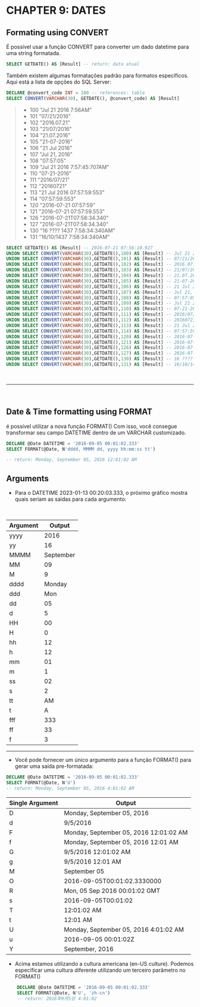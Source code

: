 # CHAPTER 9: DATES

## Formating using CONVERT

É possível usar a função CONVERT para converter um dado datetime para uma string formatada.

```sql
SELECT GETDATE() AS [Result] -- return: data atual
```

Também existem algumas formatações padrão para formatos específicos. Aqui está a lista de opções do SQL Server:

```sql
DECLARE @convert_code INT = 100 -- references: table
SELECT CONVERT(VARCHAR(30), GETDATE(), @convert_code) AS [Result]
```

> - 100 "Jul 21 2016 7:56AM"
> - 101 "07/21/2016"
> - 102 "2016.07.21"
> - 103 "21/07/2016"
> - 104 "21.07.2016"
> - 105 "21-07-2016"
> - 106 "21 Jul 2016"
> - 107 "Jul 21, 2016"
> - 108 "07:57:05"
> - 109 "Jul 21 2016 7:57:45:707AM"
> - 110 "07-21-2016"
> - 111 "2016/07/21"
> - 112 "20160721"
> - 113 "21 Jul 2016 07:57:59:553"
> - 114 "07:57:59:553"
> - 120 "2016-07-21 07:57:59"
> - 121 "2016-07-21 07:57:59.553"
> - 126 "2016-07-21T07:58:34.340"
> - 127 "2016-07-21T07:58:34.340"
> - 130 "16 ???? 1437 7:58:34:340AM"
> - 131 "16/10/1437 7:58:34:340AM"

```sql
SELECT GETDATE() AS [Result] -- 2016-07-21 07:56:10.927
UNION SELECT CONVERT(VARCHAR(30),GETDATE(),100) AS [Result] -- Jul 21 2016 7:56AM
UNION SELECT CONVERT(VARCHAR(30),GETDATE(),101) AS [Result] -- 07/21/2016
UNION SELECT CONVERT(VARCHAR(30),GETDATE(),102) AS [Result] -- 2016.07.21
UNION SELECT CONVERT(VARCHAR(30),GETDATE(),103) AS [Result] -- 21/07/2016
UNION SELECT CONVERT(VARCHAR(30),GETDATE(),104) AS [Result] -- 21.07.2016
UNION SELECT CONVERT(VARCHAR(30),GETDATE(),105) AS [Result] -- 21-07-2016
UNION SELECT CONVERT(VARCHAR(30),GETDATE(),106) AS [Result] -- 21 Jul 2016
UNION SELECT CONVERT(VARCHAR(30),GETDATE(),107) AS [Result] -- Jul 21, 2016
UNION SELECT CONVERT(VARCHAR(30),GETDATE(),108) AS [Result] -- 07:57:05
UNION SELECT CONVERT(VARCHAR(30),GETDATE(),109) AS [Result] -- Jul 21 2016 7:57:45:707AM
UNION SELECT CONVERT(VARCHAR(30),GETDATE(),110) AS [Result] -- 07-21-2016
UNION SELECT CONVERT(VARCHAR(30),GETDATE(),111) AS [Result] -- 2016/07/21
UNION SELECT CONVERT(VARCHAR(30),GETDATE(),112) AS [Result] -- 20160721
UNION SELECT CONVERT(VARCHAR(30),GETDATE(),113) AS [Result] -- 21 Jul 2016 07:57:59:553
UNION SELECT CONVERT(VARCHAR(30),GETDATE(),114) AS [Result] -- 07:57:59:553
UNION SELECT CONVERT(VARCHAR(30),GETDATE(),120) AS [Result] -- 2016-07-21 07:57:59
UNION SELECT CONVERT(VARCHAR(30),GETDATE(),121) AS [Result] -- 2016-07-21 07:57:59.553
UNION SELECT CONVERT(VARCHAR(30),GETDATE(),126) AS [Result] -- 2016-07-21T07:58:34.340
UNION SELECT CONVERT(VARCHAR(30),GETDATE(),127) AS [Result] -- 2016-07-21T07:58:34.340
UNION SELECT CONVERT(VARCHAR(30),GETDATE(),130) AS [Result] -- 16 ???? 1437 7:58:34:340AM
UNION SELECT CONVERT(VARCHAR(30),GETDATE(),131) AS [Result] -- 16/10/1437 7:58:34:340AM
```
<br>
<hr>
<br>

## Date & Time formatting using FORMAT

é possível utilizar a nova função FORMAT()
Com isso, você consegue transformar seu campo DATETIME dentro de um VARCHAR customizado.

```sql
DECLARE @Date DATETIME = '2016-09-05 00:01:02.333'
SELECT FORMAT(@Date, N'dddd, MMMM dd, yyyy hh:mm:ss tt')

-- return: Monday, September 05, 2016 12:01:02 AM
```

## Arguments
- Para o DATETIME 2023-01-13 00:20:03.333, o próximo gráfico mostra quais seriam as saidas para cada argumento:

<br>

| Argument | Output |
|------|------|
| yyyy  | 2016  |
| yy  | 16  |
| MMMM | September |
| MM | 09 |
| M | 9 |
| dddd | Monday |
| ddd | Mon |
| dd | 05 |
| d | 5 |
| HH | 00 |
| H | 0 |
| hh | 12 |
| h | 12 |
| mm | 01 |
| m | 1 |
| ss | 02 |
| s | 2 |
| tt | AM |
| t  | A |
| fff | 333 |
| ff | 33 |
| f | 3 |

<hr>

- Você pode fornecer um único argumento para a função FORMAT() para gerar uma saída pre-formatada:

```sql
DECLARE @Date DATETIME = '2016-09-05 00:01:02.333'
SELECT FORMAT(@Date, N'U')
-- return: Monday, September 05, 2016 4:01:02 AM
```
| Single Argument | Output |
|------|------|
| D | Monday, September 05, 2016 |
| d | 9/5/2016 |
| F | Monday, September 05, 2016 12:01:02 AM |
| f | Monday, September 05, 2016 12:01 AM |
| G | 9/5/2016 12:01:02 AM |
| g | 9/5/2016 12:01 AM |
| M | September 05 |
| O | 2016-09-05T00:01:02.3330000 |
| R | Mon, 05 Sep 2016 00:01:02 GMT |
| s | 2016-09-05T00:01:02 |
| T | 12:01:02 AM |
| t | 12:01 AM |
| U | Monday, September 05, 2016 4:01:02 AM |
| u | 2016-09-05 00:01:02Z |
| Y | September, 2016 |

- Acima estamos utilizando a cultura americana (en-US culture). Podemos específicar uma cultura diferente utilizando um terceiro parâmetro no FORMAT()

```sql
    DECLARE @Date DATETIME = '2016-09-05 00:01:02.333'
    SELECT FORMAT(@Date, N'U', 'zh-cn')
    -- return: 2016年9月5日 4:01:02
```